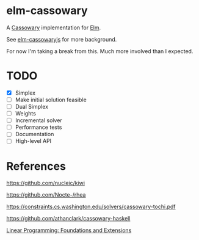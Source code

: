 # elm-cassowary
A [Cassowary](https://constraints.cs.washington.edu/solvers/cassowary-tochi.pdf) implementation for [Elm](http://elm-lang.org).

See [elm-cassowaryjs](https://github.com/lebek/elm-cassowaryjs) for more background.

For now I'm taking a break from this. Much more involved than I expected.

# TODO
* [x] Simplex
* [ ] Make initial solution feasible
* [ ] Dual Simplex
* [ ] Weights
* [ ] Incremental solver
* [ ] Performance tests
* [ ] Documentation
* [ ] High-level API

# References
https://github.com/nucleic/kiwi

https://github.com/Nocte-/rhea

https://constraints.cs.washington.edu/solvers/cassowary-tochi.pdf

https://github.com/athanclark/cassowary-haskell

[Linear Programming: Foundations and Extensions](http://www.princeton.edu/~rvdb/LPbook/)
